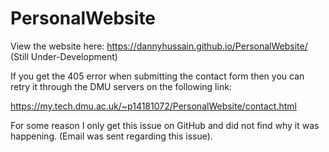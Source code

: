 # PersonalWebsite

View the website here: https://dannyhussain.github.io/PersonalWebsite/     (Still Under-Development)


If you get the 405 error when submitting the contact form then you can retry it through the DMU servers on the following link:


https://my.tech.dmu.ac.uk/~p14181072/PersonalWebsite/contact.html


For some reason I only get this issue on GitHub and did not find why it was happening. (Email was sent regarding this issue).
